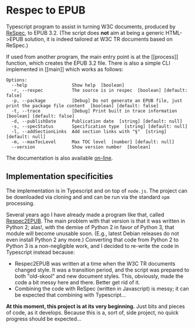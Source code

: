 # Respec to EPUB

Typescript program to assist in turning W3C documents, produced by [ReSpec](https://github.com/w3c/respec), to EPUB 3.2. (The script does **not** aim at being a generic HTML->EPUB solution, it is indeed tailored at W3C TR documents based on ReSpec.)

If used from another program, the main entry point is at the [[process]] function, which creates the EPUB 3.2 file. There is also a simple CLI implemented in [[main]] which works as follows:

```
Options:
  --help                 Show help  [boolean]
  -r, --respec           The source is in respec  [boolean] [default: false]
  -p, --package          [Debug] Do not generate an EPUB file, just print the package file content  [boolean] [default: false]
  -t, --trace            [Debug] Print built in trace information  [boolean] [default: false]
  -d, --publishDate      Publication date  [string] [default: null]
  -s, --specStatus       Specification type  [string] [default: null]
  -l, --addSectionLinks  Add section links with "§"  [string] [default: null]
  -m, --maxTocLevel      Max TOC level  [number] [default: null]
  --version              Show version number  [boolean]
```

The documentation is also available [on-line](https://iherman.github.io/PubManifest/docs/index.html).

## Implementation specificities

The implementation is in Typescript and on top of `node.js`. The project can be downloaded via cloning and and can be run via the standard `npm` processing.









Several years ago I have already made a program like that, called [Respec2EPUB](https://github.com/iherman/respec2epub). The main problem with that version is that it was written in Python 2; alas!, with the demise of Python 2 in favor of Python 3, that module will become unusable soon. (E.g., latest Debian releases do not even install Python 2 any more.) Converting that code from Python 2 to Python 3 is a non-negligible work, and I decided to re-write the code in Typescript instead because:

- Respec2EPUB was written at a time when the W3C TR documents changed style. It was a transition period, and the script was prepared to both "old-skool" and new document styles. This, obviously, made the code a bit messy here and there. Better get rid of it.
- Combining the code with ReSpec (written in Javascript) is messy; it can be expected that combining with Typescript...

**At this moment, this project is at its very beginning.** Just bits and pieces of code, as it develops. Because this is a, sort of, side project, no quick progress should be expected...
